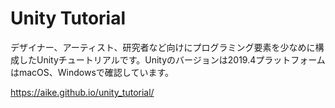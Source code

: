 Unity Tutorial
===
デザイナー、アーティスト、研究者など向けにプログラミング要素を少なめに構成したUnityチュートリアルです。Unityのバージョンは2019.4プラットフォームはmacOS、Windowsで確認しています。

https://aike.github.io/unity_tutorial/

